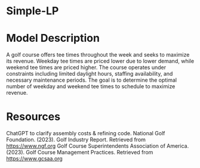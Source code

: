 # Simple-LP
# Model Description
A golf course offers tee times throughout the week and seeks to maximize its revenue. Weekday tee times are priced lower due to lower demand, while weekend tee times are priced higher. The course operates under constraints including limited daylight hours, staffing availability, and necessary maintenance periods. The goal is to determine the optimal number of weekday and weekend tee times to schedule to maximize revenue.
# Resources 
ChatGPT to clarify assembly costs & refining code.
National Golf Foundation. (2023). Golf Industry Report. Retrieved from https://www.ngf.org
Golf Course Superintendents Association of America. (2023). Golf Course Management Practices. Retrieved from https://www.gcsaa.org
